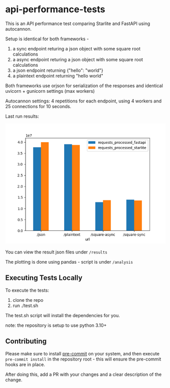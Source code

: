 # api-performance-tests

This is an API performance test comparing Starlite and FastAPI using autocannon.

Setup is identical for both frameworks -

1. a sync endpoint returing a json object with some square root calculations
2. a async endpoint returing a json object with some square root calculations
3. a json endpoint returning {"hello": "world"}
4. a plaintext endpoint returning "hello world"

Both frameworks use orjson for serialization of the responses and identical uvicorn + gunicorn settings (max workers)

Autocannon settings: 4 repetitions for each endpoint, using 4 workers and 25 connections for 10 seconds.

Last run results:

![Result](result.png)

You can view the result json files under `/results`

The plotting is done using pandas - script is under `/analysis`

## Executing Tests Locally

To execute the tests:

1. clone the repo
2. run ./test.sh

The test.sh script will install the dependencies for you.

note: the repository is setup to use python 3.10+

## Contributing

Please make sure to install [pre-commit](https://pre-commit.com/) on your system, and then execute `pre-commit install` in the repository root - this will ensure the pre-commit hooks are in place.

After doing this, add a PR with your changes and a clear description of the change.
